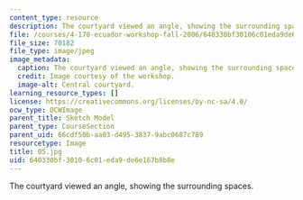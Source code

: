 ```yaml
---
content_type: resource
description: The courtyard viewed an angle, showing the surrounding spaces.
file: /courses/4-170-ecuador-workshop-fall-2006/640330bf30106c01eda9de6e167b8b8e_05.jpg
file_size: 70182
file_type: image/jpeg
image_metadata:
  caption: The courtyard viewed an angle, showing the surrounding spaces.
  credit: Image courtesy of the workshop.
  image-alt: Central courtyard.
learning_resource_types: []
license: https://creativecommons.org/licenses/by-nc-sa/4.0/
ocw_type: OCWImage
parent_title: Sketch Model
parent_type: CourseSection
parent_uid: 66cdf50b-aa03-d495-3837-9abc0687c789
resourcetype: Image
title: 05.jpg
uid: 640330bf-3010-6c01-eda9-de6e167b8b8e
---
```

The courtyard viewed an angle, showing the surrounding spaces.